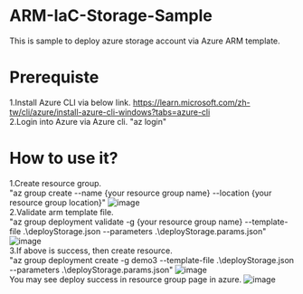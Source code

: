 # ARM-IaC-Storage-Sample
This is sample to deploy azure storage account via Azure ARM template.

# Prerequiste

1.Install Azure CLI via below link.
https://learn.microsoft.com/zh-tw/cli/azure/install-azure-cli-windows?tabs=azure-cli
<br>
2.Login into Azure via Azure cli.
"az login"
# How to use it?

1.Create resource group.
<br>
"az group create --name {your resource group name} --location {your resource group location}"
![image](https://github.com/Wayne5888/ARM-IaC-Storage-Sample/assets/63963809/3e03900b-0145-4ef9-97b2-0c9f969305b4)
<br>
2.Validate arm template file.
<br>
"az group deployment validate -g {your resource group name} --template-file .\deployStorage.json --parameters .\deployStorage.params.json"
![image](https://github.com/Wayne5888/ARM-IaC-Storage-Sample/assets/63963809/d53d5c2c-1b36-47b8-8878-a8ca2564aa6f)
<br>
3.If above is success, then create resource.
<br>
"az group deployment create -g demo3 --template-file .\deployStorage.json --parameters .\deployStorage.params.json"
![image](https://github.com/Wayne5888/ARM-IaC-Storage-Sample/assets/63963809/c9438276-84d4-49ad-878a-9b268d576964)
<br>
You may see deploy success in resource group page in azure.
![image](https://github.com/Wayne5888/ARM-IaC-Storage-Sample/assets/63963809/56319a02-2302-437c-8c82-9c477e31cfea)





